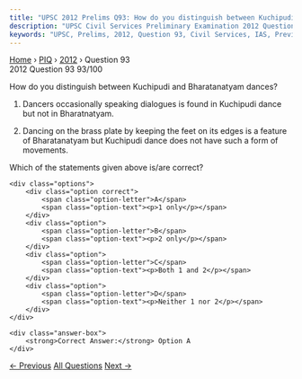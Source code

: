 ```yaml
---
title: "UPSC 2012 Prelims Q93: How do you distinguish between Kuchipudi and Bharatanatyam d..."
description: "UPSC Civil Services Preliminary Examination 2012 Question 93 with options and answer"
keywords: "UPSC, Prelims, 2012, Question 93, Civil Services, IAS, Previous Year Questions"
---
```


<nav class="breadcrumb">
    <a href="../../">Home</a>
    <span>›</span>
    <a href="../">PIQ</a>
    <span>›</span>
    <a href="./">2012</a>
    <span>›</span>
    <span>Question 93</span>
</nav>

<div class="question-header">
    <div class="question-meta">
        <span class="year-badge">2012</span>
        <span class="question-number">Question 93</span>
        <span class="progress">93/100</span>
    </div>
    <div class="progress-bar">
        <div class="progress-fill" style="width: 93.0%"></div>
    </div>
</div>

<div class="question-content">
    <div class="question-text">
        <p>How do you distinguish between Kuchipudi and Bharatanatyam dances?</p>
<ol>
<li>
<p>Dancers occasionally speaking dialogues is found in Kuchipudi dance but not in Bharatnatyam.</p>
</li>
<li>
<p>Dancing on the brass plate by keeping the feet on its edges is a feature of Bharatanatyam but Kuchipudi dance does not have such a form of movements.</p>
</li>
</ol>
<p>Which of the statements given above is/are correct?</p>
    </div>
    
    <div class="options">
        <div class="option correct">
            <span class="option-letter">A</span>
            <span class="option-text"><p>1 only</p></span>
        </div>
        <div class="option">
            <span class="option-letter">B</span>
            <span class="option-text"><p>2 only</p></span>
        </div>
        <div class="option">
            <span class="option-letter">C</span>
            <span class="option-text"><p>Both 1 and 2</p></span>
        </div>
        <div class="option">
            <span class="option-letter">D</span>
            <span class="option-text"><p>Neither 1 nor 2</p></span>
        </div>
    </div>

    <div class="answer-box">
        <strong>Correct Answer:</strong> Option A
    </div>
</div>

<div class="question-nav">
    <a href="../q092-with-reference-to-dhrupad-one-of-the-major-traditi/" class="nav-btn prev">← Previous</a>
    <a href="../" class="nav-btn center">All Questions</a>
    <a href="../q094-with-reference-to-the-religious-history-of-medieva/" class="nav-btn next">Next →</a>
</div>
